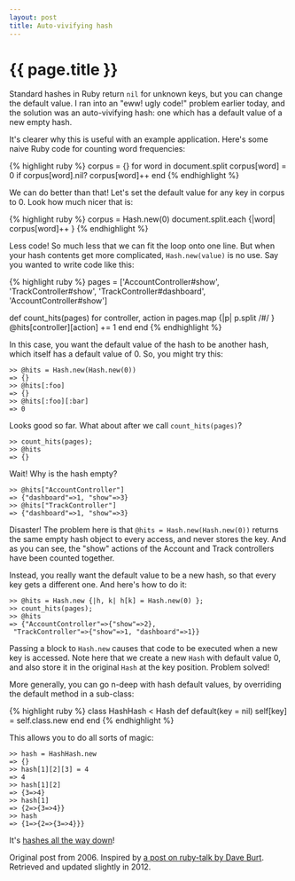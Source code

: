 ```yaml
---
layout: post
title: Auto-vivifying hash
---
```


# {{ page.title }}

Standard hashes in Ruby return `nil` for unknown keys, but you can change the default value. I ran into an "eww! ugly code!" problem earlier today, and the solution was an auto-vivifying hash: one which has a default value of a new empty hash.

It's clearer why this is useful with an example application. Here's some naive Ruby code for counting word frequencies:

{% highlight ruby %}
corpus = {}
for word in document.split
  corpus[word] = 0 if corpus[word].nil?
  corpus[word]++
end
{% endhighlight %}

We can do better than that! Let's set the default value for any key in corpus to 0. Look how much nicer that is:

{% highlight ruby %}
corpus = Hash.new(0)
document.split.each {|word| corpus[word]++ }
{% endhighlight %}

Less code! So much less that we can fit the loop onto one line. But when your hash contents get more complicated, `Hash.new(value)` is no use. Say you wanted to write code like this:

{% highlight ruby %}
pages = ['AccountController#show',
         'TrackController#show',
         'TrackController#dashboard',
         'AccountController#show']

def count_hits(pages)
  for controller, action in pages.map {|p| p.split /#/ }
    @hits[controller][action] += 1
  end
end
{% endhighlight %}

In this case, you want the default value of the hash to be another hash, which itself has a default value of 0. So, you might try this:

    >> @hits = Hash.new(Hash.new(0))
    => {}
    >> @hits[:foo]
    => {}
    >> @hits[:foo][:bar]
    => 0

Looks good so far. What about after we call `count_hits(pages)`?

    >> count_hits(pages);
    >> @hits
    => {}

Wait! Why is the hash empty?

    >> @hits["AccountController"]
    => {"dashboard"=>1, "show"=>3}
    >> @hits["TrackController"]
    => {"dashboard"=>1, "show"=>3}

Disaster! The problem here is that `@hits = Hash.new(Hash.new(0))` returns the same empty hash object to every access, and never stores the key. And as you can see, the "show" actions of the Account and Track controllers have been counted together.

Instead, you really want the default value to be a new hash, so that every key gets a different one. And here's how to do it:

    >> @hits = Hash.new {|h, k| h[k] = Hash.new(0) };
    >> count_hits(pages);
    >> @hits
    => {"AccountController"=>{"show"=>2},
     "TrackController"=>{"show"=>1, "dashboard"=>1}}

Passing a block to `Hash.new` causes that code to be executed when a new key is accessed. Note here that we create a new `Hash` with default value 0, and also store it in the original `Hash` at the key position. Problem solved!

More generally, you can go n-deep with hash default values, by overriding the default method in a sub-class:

{% highlight ruby %}
class HashHash < Hash
  def default(key = nil)
    self[key] = self.class.new
  end
end
{% endhighlight %}

This allows you to do all sorts of magic:

    >> hash = HashHash.new
    => {}
    >> hash[1][2][3] = 4
    => 4
    >> hash[1][2]
    => {3=>4}
    >> hash[1]
    => {2=>{3=>4}}
    >> hash
    => {1=>{2=>{3=>4}}}

It's [hashes all the way down](http://en.wikipedia.org/wiki/Turtles_all_the_way_down)!

<p class="footnote">Original post from 2006. Inspired by <a href="http://blade.nagaokaut.ac.jp/cgi-bin/scat.rb/ruby/ruby-talk/154010">a post on ruby-talk by Dave Burt</a>. Retrieved and updated slightly in 2012.</p>
